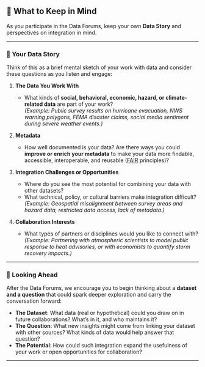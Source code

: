 ## 🧩 What to Keep in Mind  

As you participate in the Data Forums, keep your own **Data Story** and perspectives on integration in mind.  

---

### 📖 Your Data Story  
Think of this as a brief mental sketch of your work with data and consider these questions as you listen and engage:  

1. **The Data You Work With**  
   - What kinds of **social, behavioral, economic, hazard, or climate-related data** are part of your work?  
     _(Example: Public survey results on hurricane evacuation, NWS warning polygons, FEMA disaster claims, social media sentiment during severe weather events.)_

2. **Metadata**  
   - How well documented is your data? Are there ways you could **improve or enrich your metadata** to make your data more findable, accessible, interoperable, and reusable ([FAIR](https://www.go-fair.org/fair-principles/) principles)?  

3. **Integration Challenges or Opportunities**  
   - Where do you see the most potential for combining your data with other datasets?  
   - What technical, policy, or cultural barriers make integration difficult?  
     _(Example: Geospatial misalignment between survey areas and hazard data, restricted data access, lack of metadata.)_  

4. **Collaboration Interests**  
   - What types of partners or disciplines would you like to connect with?  
     _(Example: Partnering with atmospheric scientists to model public response to heat advisories, or with economists to quantify storm recovery impacts.)_  

---

### 🔭 Looking Ahead  
After the Data Forums, we encourage you to begin thinking about a **dataset and a question** that could spark deeper exploration and carry the conversation forward:  

- **The Dataset**: What data (real or hypothetical) could you draw on in future collaborations? What’s in it, and who maintains it?  
- **The Question**: What new insights might come from linking your dataset with other sources? What kinds of data would help answer that question?  
- **The Potential**: How could such integration expand the usefulness of your work or open opportunities for collaboration?  

---
